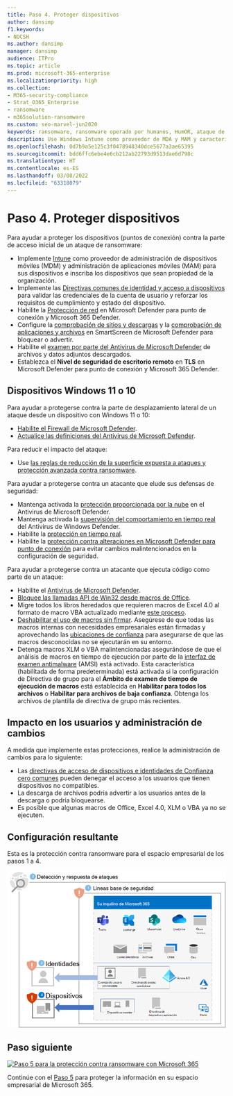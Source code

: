 ```yaml
---
title: Paso 4. Proteger dispositivos
author: dansimp
f1.keywords:
- NOCSH
ms.author: dansimp
manager: dansimp
audience: ITPro
ms.topic: article
ms.prod: microsoft-365-enterprise
ms.localizationpriority: high
ms.collection:
- M365-security-compliance
- Strat_O365_Enterprise
- ransomware
- m365solution-ransomware
ms.custom: seo-marvel-jun2020
keywords: ransomware, ransomware operado por humanos, HumOR, ataque de extorsión, ataque de ransomware, cifrado, criptovirología, confianza cero
description: Use Windows Intune como proveedor de MDA y MAM y características de seguridad de Windows 10 para proteger los recursos de Microsoft 365 frente a ataques de ransomware.
ms.openlocfilehash: 0d7b9a5e125c3f0478948340dce5677a3ae65395
ms.sourcegitcommit: bdd6ffc6ebe4e6cb212ab22793d9513dae6d798c
ms.translationtype: HT
ms.contentlocale: es-ES
ms.lasthandoff: 03/08/2022
ms.locfileid: "63318079"
---
```

# <a name="step-4-protect-devices"></a>Paso 4. Proteger dispositivos

Para ayudar a proteger los dispositivos (puntos de conexión) contra la parte de acceso inicial de un ataque de ransomware:

- Implemente [Intune](/mem/intune/fundamentals/what-is-intune) como proveedor de administración de dispositivos móviles (MDM) y administración de aplicaciones móviles (MAM) para sus dispositivos e inscriba los dispositivos que sean propiedad de la organización.
- Implemente las [Directivas comunes de identidad y acceso a dispositivos](/microsoft-365/security/office-365-security/identity-access-policies) para validar las credenciales de la cuenta de usuario y reforzar los requisitos de cumplimiento y estado del dispositivo.
- Habilite la [Protección de red](/microsoft-365/security/defender-endpoint/network-protection) en Microsoft Defender para punto de conexión y Microsoft 365 Defender.
- Configure la [comprobación de sitios y descargas](/windows/security/threat-protection/microsoft-defender-smartscreen/microsoft-defender-smartscreen-available-settings) y la [comprobación de aplicaciones y archivos](/windows/security/threat-protection/microsoft-defender-smartscreen/microsoft-defender-smartscreen-available-settings) en SmartScreen de Microsoft Defender para bloquear o advertir.
- Habilite el [examen por parte del Antivirus de Microsoft Defender](/microsoft-365/security/defender-endpoint/configure-advanced-scan-types-microsoft-defender-antivirus) de archivos y datos adjuntos descargados.
- Establezca el **Nivel de seguridad de escritorio remoto** en **TLS** en Microsoft Defender para punto de conexión y Microsoft 365 Defender.

## <a name="windows-11-or-10-devices"></a>Dispositivos Windows 11 o 10

Para ayudar a protegerse contra la parte de desplazamiento lateral de un ataque desde un dispositivo con Windows 11 o 10:

- [Habilite el Firewall de Microsoft Defender](https://support.microsoft.com/windows/turn-microsoft-defender-firewall-on-or-off-ec0844f7-aebd-0583-67fe-601ecf5d774f).
- [Actualice las definiciones del Antivirus de Microsoft Defender](/microsoft-365/security/defender-endpoint/manage-updates-baselines-microsoft-defender-antivirus).

Para reducir el impacto del ataque:

- Use [las reglas de reducción de la superficie expuesta a ataques y protección avanzada contra ransomware](/microsoft-365/security/defender-endpoint/attack-surface-reduction-rules-reference#use-advanced-protection-against-ransomware).

Para ayudar a protegerse contra un atacante que elude sus defensas de seguridad:

- Mantenga activada la [protección proporcionada por la nube](/microsoft-365/security/defender-endpoint/enable-cloud-protection-microsoft-defender-antivirus) en el Antivirus de Microsoft Defender.
- Mantenga activada la [supervisión del comportamiento en tiempo real](/microsoft-365/security/defender-endpoint/configure-real-time-protection-microsoft-defender-antivirus) del Antivirus de Windows Defender.
- Habilite la [protección en tiempo real](/microsoft-365/security/defender-endpoint/configure-real-time-protection-microsoft-defender-antivirus).
- Habilite la [protección contra alteraciones en Microsoft Defender para punto de conexión](/microsoft-365/security/defender-endpoint/prevent-changes-to-security-settings-with-tamper-protection) para evitar cambios malintencionados en la configuración de seguridad.

Para ayudar a protegerse contra un atacante que ejecuta código como parte de un ataque:

- Habilite el [Antivirus de Microsoft Defender](/mem/intune/user-help/turn-on-defender-windows).
- [Bloquee las llamadas API de Win32 desde macros de Office](/microsoft-365/security/defender-endpoint/attack-surface-reduction-rules#block-win32-api-calls-from-office-macros).
- Migre todos los libros heredados que requieren macros de Excel 4.0 al formato de macro VBA actualizado mediante [este proceso](https://www.microsoft.com/microsoft-365/blog/2010/02/16/migrating-excel-4-macros-to-vba/).
- [Deshabilitar el uso de macros sin firmar](https://support.microsoft.com/topic/enable-or-disable-macros-in-office-files-12b036fd-d140-4e74-b45e-16fed1a7e5c6). Asegúrese de que todas las macros internas con necesidades empresariales están firmadas y aprovechando las [ubicaciones de confianza](/deployoffice/security/designate-trusted-locations-for-files-in-office) para asegurarse de que las macros desconocidas no se ejecutarán en su entorno.
- Detenga macros XLM o VBA malintencionadas asegurándose de que el análisis de macros en tiempo de ejecución por parte de la [interfaz de examen antimalware](https://www.microsoft.com/security/blog/2021/03/03/xlm-amsi-new-runtime-defense-against-excel-4-0-macro-malware/) (AMSI) está activado. Esta característica (habilitada de forma predeterminada) está activada si la configuración de Directiva de grupo para el **Ámbito de examen de tiempo de ejecución de macros** está establecida en **Habilitar para todos los archivos** o **Habilitar para archivos de baja confianza**. Obtenga los archivos de plantilla de directiva de grupo más recientes.

## <a name="impact-on-users-and-change-management"></a>Impacto en los usuarios y administración de cambios

A medida que implemente estas protecciones, realice la administración de cambios para lo siguiente:

- Las [directivas de acceso de dispositivos e identidades de Confianza cero comunes](/microsoft-365/security/office-365-security/identity-access-policies) pueden denegar el acceso a los usuarios que tienen dispositivos no compatibles.
- La descarga de archivos podría advertir a los usuarios antes de la descarga o podría bloquearse.
- Es posible que algunas macros de Office, Excel 4.0, XLM o VBA ya no se ejecuten.

## <a name="resulting-configuration"></a>Configuración resultante

Esta es la protección contra ransomware para el espacio empresarial de los pasos 1 a 4.

![Protección contra ransomware para su espacio empresarial de Microsoft 365 después del paso 4](../media/ransomware-protection-microsoft-365/ransomware-protection-microsoft-365-architecture-step4.png)

## <a name="next-step"></a>Paso siguiente

[![Paso 5 para la protección contra ransomware con Microsoft 365](../media/ransomware-protection-microsoft-365/ransomware-protection-microsoft-365-step5.png)](ransomware-protection-microsoft-365-information.md)

Continúe con el [Paso 5](ransomware-protection-microsoft-365-information.md) para proteger la información en su espacio empresarial de Microsoft 365. 
